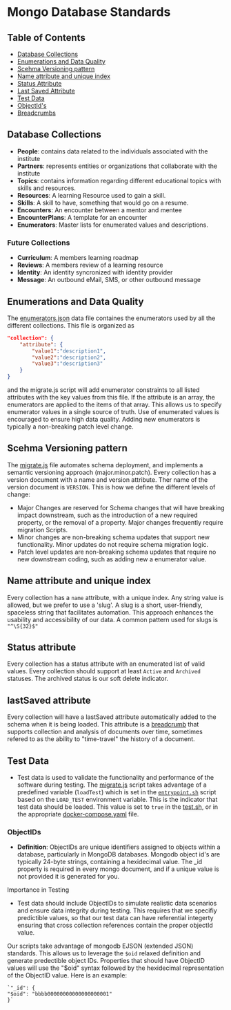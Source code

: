 # Mongo Database Standards

## Table of Contents

- [Database Collections](#database-collections)
- [Enumerations and Data Quality](#enumerations-and-data-quality)
- [Scehma Versioning pattern](#scehma-versioning-pattern)
- [Name attribute and unique index](#name-attribute-and-unique-index)
- [Status Attribute](#status-attribute)
- [Last Saved Attribute](#lastsaved-attribute)
- [Test Data](#test-data)
- [ObjectId's](#objectids)
- [Breadcrumbs](#breadcrumbs)

## Database Collections

- **People**: contains data related to the individuals associated with the institute
- **Partners**: represents entities or organizations that collaborate with the institute
- **Topics**: contains information regarding different educational topics with skills and resources.
- **Resources**: A learning Resource used to gain a skill.
- **Skills**: A skill to have, something that would go on a resume.
- **Encounters**: An encounter between a mentor and mentee
- **EncounterPlans**: A template for an encounter
- **Enumerators**: Master lists for enumerated values and descriptions.

### Future Collections

- **Curriculum**: A members learning roadmap
- **Reviews**: A members review of a learning resource
- **Identity**: An identity syncronized with identity provider
- **Message**: An outbound eMail, SMS, or other outbound message 

## Enumerations and Data Quality

The [enumerators.json](./src/mongosh/data/enumerators.json) data file containes the enumerators used by all the different collections. This file is organized as 
```json
"collection": {
    "attribute": {
        "value1":"description1",
        "value2":"description2",
        "value3":"description3"
    }
}
```
and the migrate.js script will add enumerator constraints to all listed attributes with the key values from this file. If the attribute is an array, the enumerators are applied to the items of that array. This allows us to specify enumerator values in a single source of truth. Use of enumerated values is encouraged to ensure high data quality. Adding new enumerators is typically a non-breaking patch level change. 

## Scehma Versioning pattern

The [migrate.js](./src/mongosh/migrate.js) file automates schema deployment, and implements a semantic versioning approach (major.minor.patch). Every collection has a version document with a name and version attribute. Ther name of the version document is ``VERSION``. This is how we define the different levels of change:

- Major Changes are reserved for Schema changes that will have breaking impact downstream, such as the introduction of a new required property, or the removal of a property. Major changes frequently require migration Scripts.
- Minor changes are non-breaking schema updates that support new functionality. Minor updates do not require schema migration logic.
- Patch level updates are non-breaking schema updates that require no new downstream coding, such as adding new a enumerator value.

## Name attribute and unique index

Every collection has a ``name`` attribute, with a unique index. Any string value is allowed, but we prefer to use a 'slug'. A slug is a short, user-friendly, spaceless string that facilitates automation. This approach enhances the usability and accessibility of our data. A common pattern used for slugs is ``"^\S{32}$"``

## Status attribute

Every collection has a status attribute with an enumerated list of valid values. Every collection should support at least ``Active`` and ``Archived`` statuses. The archived status is our soft delete indicator.

## lastSaved attribute

Every collection will have a lastSaved attribute automatically added to the schema when it is being loaded. This attribute is a [breadcrumb](./src/mongosh/schemas/breadcrumb.json) that supports collection and analysis of documents over time, sometimes refered to as the ability to "time-travel" the history of a document.

## Test Data

- Test data is used to validate the functionality and performance of the software during testing. The [migrate.js](./src/mongosh/migrate.js) script takes advantage of a predefined variable (``loadTest``) which is set in the [``entrypoint.sh``](./src/mongosh/entrypoint.sh) script based on the ``LOAD_TEST`` environment variable. This is the indicator that test data should be loaded. This value is set to ``true`` in the [test.sh](./src/mongosh/test.sh), or in the appropriate [docker-compose.yaml](https://github.com/agile-learning-institute/mentorHub/blob/main/docker-configurations/docker-compose.yaml) file.

### ObjectIDs

- **Definition**: ObjectIDs are unique identifiers assigned to objects within a database, particularly in MongoDB databases. Mongodb object id's are typically 24-byte strings, containing a hexidecimal value. The _id property is required in every mongo document, and if a unique value is not provided it is generated for you.

Importance in Testing

- Test data should include ObjectIDs to simulate realistic data scenarios and ensure data integrity during testing. This requires that we specifiy predictible values, so that our test data can have referential integerty ensuring that cross collection references contain the proper objectId value.

Our scripts take advantage of mongodb EJSON (extended JSON) standards. This allows us to leverage the ``$oid`` relaxed definition and generate predectible object IDs. Properties that should have ObjectID values will use the "$oid" syntax followed by the hexidecimal representation of the ObjectID value. Here is an example:

    `"_id": {
    "$oid": "bbbb00000000000000000001"
    }`
